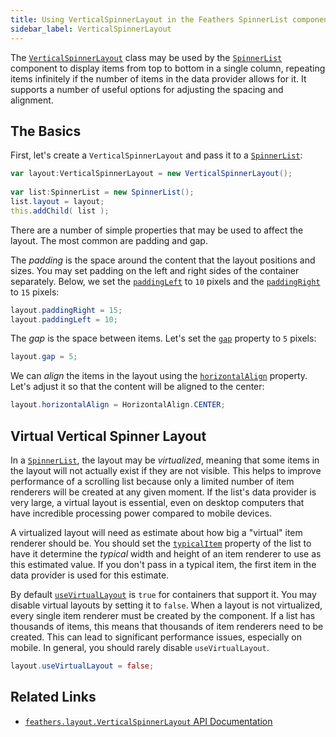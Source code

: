```yaml
---
title: Using VerticalSpinnerLayout in the Feathers SpinnerList component (Starling version)
sidebar_label: VerticalSpinnerLayout
---
```


The [`VerticalSpinnerLayout`](/api-reference/feathers/layout/VerticalSpinnerLayout.html) class may be used by the [`SpinnerList`](./spinner-list.md) component to display items from top to bottom in a single column, repeating items infinitely if the number of items in the data provider allows for it. It supports a number of useful options for adjusting the spacing and alignment.

## The Basics

First, let's create a `VerticalSpinnerLayout` and pass it to a [`SpinnerList`](./spinner-list.md):

```actionscript
var layout:VerticalSpinnerLayout = new VerticalSpinnerLayout();
 
var list:SpinnerList = new SpinnerList();
list.layout = layout;
this.addChild( list );
```

There are a number of simple properties that may be used to affect the layout. The most common are padding and gap.

The _padding_ is the space around the content that the layout positions and sizes. You may set padding on the left and right sides of the container separately. Below, we set the [`paddingLeft`](/api-reference/feathers/layout/VerticalSpinnerLayout.html#paddingLeft) to `10` pixels and the [`paddingRight`](/api-reference/feathers/layout/VerticalSpinnerLayout.html#paddingRight) to `15` pixels:

```actionscript
layout.paddingRight = 15;
layout.paddingLeft = 10;
```

The _gap_ is the space between items. Let's set the [`gap`](/api-reference/feathers/layout/VerticalSpinnerLayout.html#gap) property to `5` pixels:

```actionscript
layout.gap = 5;
```

We can _align_ the items in the layout using the [`horizontalAlign`](/api-reference/feathers/layout/VerticalSpinnerLayout.html#horizontalAlign) property. Let's adjust it so that the content will be aligned to the center:

```actionscript
layout.horizontalAlign = HorizontalAlign.CENTER;
```

## Virtual Vertical Spinner Layout

In a [`SpinnerList`](./list.md), the layout may be _virtualized_, meaning that some items in the layout will not actually exist if they are not visible. This helps to improve performance of a scrolling list because only a limited number of item renderers will be created at any given moment. If the list's data provider is very large, a virtual layout is essential, even on desktop computers that have incredible processing power compared to mobile devices.

A virtualized layout will need as estimate about how big a "virtual" item renderer should be. You should set the [`typicalItem`](/api-reference/feathers/controls/List.html#typicalItem) property of the list to have it determine the _typical_ width and height of an item renderer to use as this estimated value. If you don't pass in a typical item, the first item in the data provider is used for this estimate.

By default [`useVirtualLayout`](/api-reference/feathers/layout/VerticalSpinnerLayout.html#useVirtualLayout) is `true` for containers that support it. You may disable virtual layouts by setting it to `false`. When a layout is not virtualized, every single item renderer must be created by the component. If a list has thousands of items, this means that thousands of item renderers need to be created. This can lead to significant performance issues, especially on mobile. In general, you should rarely disable `useVirtualLayout`.

```actionscript
layout.useVirtualLayout = false;
```

## Related Links

- [`feathers.layout.VerticalSpinnerLayout` API Documentation](/api-reference/feathers/layout/VerticalSpinnerLayout.html)
